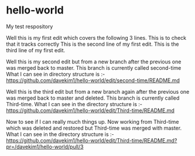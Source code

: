# hello-world
My test respository

Well this is my first edit which covers the following 3 lines. This is to check that it tracks correctly
This is the second line of my first edit.
This is the third line of my first edit.

Well this is my second edit but from a new branch after the previous one was merged back to master.
This branch is currently called second-time
What I can see in directory structure is :-
https://github.com/davekim1/hello-world/edit/second-time/README.md

Well this is the third edit but from a new branch again after the previous one was merged back to master and deleted.
This branch is currently called Third-time.
What I can see in the directory structure is :-
https://github.com/davekim1/hello-world/edit/Third-time/README.md

Now to see if I can really much things up.
Now working from Third-time which was deleted and restored but Third-time was merged with master.
What I can see in the directory structure is :-
https://github.com/davekim1/hello-world/edit/Third-time/README.md?pr=/davekim1/hello-world/pull/3
